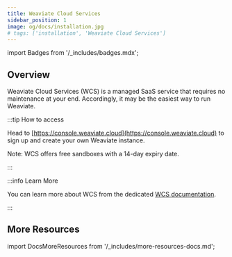 ```yaml
---
title: Weaviate Cloud Services
sidebar_position: 1
image: og/docs/installation.jpg
# tags: ['installation', 'Weaviate Cloud Services']
---
```

import Badges from '/_includes/badges.mdx';

<Badges/>

## Overview

Weaviate Cloud Services (WCS) is a managed SaaS service that requires no maintenance at your end. Accordingly, it may be the easiest way to run Weaviate.

:::tip How to access

Head to [https://console.weaviate.cloud](https://console.weaviate.cloud) to sign up and create your own Weaviate instance.

Note: WCS offers free sandboxes with a 14-day expiry date.

:::

:::info Learn More

You can learn more about WCS from the dedicated [WCS documentation](/developers/wcs/index.mdx).

:::

## More Resources

import DocsMoreResources from '/_includes/more-resources-docs.md';

<DocsMoreResources />
